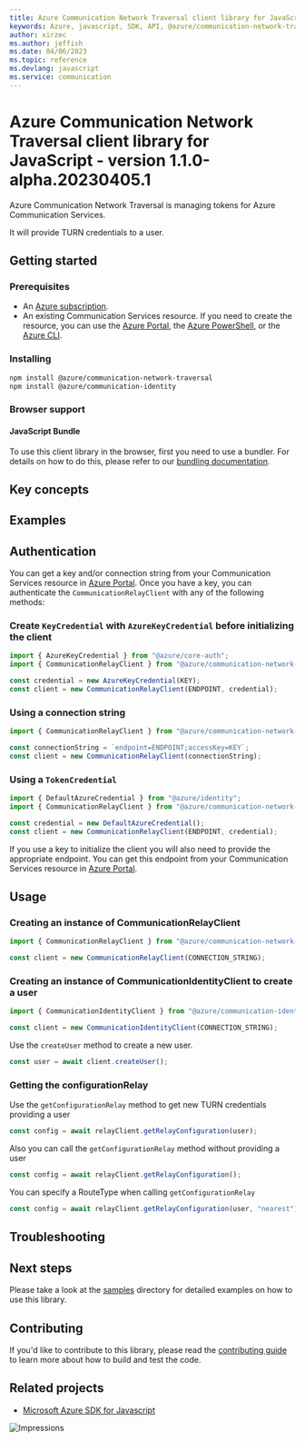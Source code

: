 ```yaml
---
title: Azure Communication Network Traversal client library for JavaScript
keywords: Azure, javascript, SDK, API, @azure/communication-network-traversal, communication
author: xirzec
ms.author: jeffish
ms.date: 04/06/2023
ms.topic: reference
ms.devlang: javascript
ms.service: communication
---
```

# Azure Communication Network Traversal client library for JavaScript - version 1.1.0-alpha.20230405.1 


Azure Communication Network Traversal is managing tokens for Azure Communication Services. 

It will provide TURN credentials to a user.

## Getting started

### Prerequisites

- An [Azure subscription][azure_sub].
- An existing Communication Services resource. If you need to create the resource, you can use the [Azure Portal][azure_portal], the [Azure PowerShell][azure_powershell], or the [Azure CLI][azure_cli].

### Installing

```bash
npm install @azure/communication-network-traversal
npm install @azure/communication-identity
```

### Browser support

#### JavaScript Bundle

To use this client library in the browser, first you need to use a bundler. For details on how to do this, please refer to our [bundling documentation](https://aka.ms/AzureSDKBundling).

## Key concepts

## Examples

## Authentication

You can get a key and/or connection string from your Communication Services resource in [Azure Portal][azure_portal]. Once you have a key, you can authenticate the `CommunicationRelayClient` with any of the following methods:

### Create `KeyCredential` with `AzureKeyCredential` before initializing the client

```typescript
import { AzureKeyCredential } from "@azure/core-auth";
import { CommunicationRelayClient } from "@azure/communication-network-traversal";

const credential = new AzureKeyCredential(KEY);
const client = new CommunicationRelayClient(ENDPOINT, credential);
```

### Using a connection string

```typescript
import { CommunicationRelayClient } from "@azure/communication-network-traversal";

const connectionString = `endpoint=ENDPOINT;accessKey=KEY`;
const client = new CommunicationRelayClient(connectionString);
```

### Using a `TokenCredential`

```typescript
import { DefaultAzureCredential } from "@azure/identity";
import { CommunicationRelayClient } from "@azure/communication-network-traversal";

const credential = new DefaultAzureCredential();
const client = new CommunicationRelayClient(ENDPOINT, credential);
```

If you use a key to initialize the client you will also need to provide the appropriate endpoint. You can get this endpoint from your Communication Services resource in [Azure Portal][azure_portal].

## Usage

### Creating an instance of CommunicationRelayClient

```typescript
import { CommunicationRelayClient } from "@azure/communication-network-traversal";

const client = new CommunicationRelayClient(CONNECTION_STRING);
```

### Creating an instance of CommunicationIdentityClient to create a user

```typescript
import { CommunicationIdentityClient } from "@azure/communication-identity";

const client = new CommunicationIdentityClient(CONNECTION_STRING);
```

Use the `createUser` method to create a new user.

```typescript
const user = await client.createUser();
```

### Getting the configurationRelay

Use the `getConfigurationRelay` method to get new TURN credentials providing a user

```typescript
const config = await relayClient.getRelayConfiguration(user);
```

Also you can call the `getConfigurationRelay` method without providing a user

```typescript
const config = await relayClient.getRelayConfiguration();
```

You can specify a RouteType when calling `getConfigurationRelay`

```typescript
const config = await relayClient.getRelayConfiguration(user, "nearest");
```

## Troubleshooting

## Next steps

Please take a look at the
[samples](https://github.com/Azure/azure-sdk-for-js/blob/main/sdk/communication/communication-network-traversal/samples)
directory for detailed examples on how to use this library.

## Contributing

If you'd like to contribute to this library, please read the [contributing guide](https://github.com/Azure/azure-sdk-for-js/blob/main/CONTRIBUTING.md) to learn more about how to build and test the code.

## Related projects

- [Microsoft Azure SDK for Javascript](https://github.com/Azure/azure-sdk-for-js)

[azure_cli]: /cli/azure
[azure_sub]: https://azure.microsoft.com/free/
[azure_portal]: https://portal.azure.com
[azure_powershell]: /powershell/module/az.communication/new-azcommunicationservice

![Impressions](https://azure-sdk-impressions.azurewebsites.net/api/impressions/azure-sdk-for-js)

